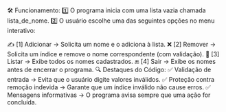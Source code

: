 
🛠 Funcionamento:
1️⃣ O programa inicia com uma lista vazia chamada lista_de_nome.
2️⃣ O usuário escolhe uma das seguintes opções no menu interativo:

✍ [1] Adicionar → Solicita um nome e o adiciona à lista.
❌ [2] Remover → Solicita um índice e remove o nome correspondente (com validação).
📜 [3] Listar → Exibe todos os nomes cadastrados.
🔚 [4] Sair → Exibe os nomes antes de encerrar o programa.
🔍 Destaques do Código:
✅ Validação de entrada → Evita que o usuário digite valores inválidos.
✅ Proteção contra remoção indevida → Garante que um índice inválido não cause erros.
✅ Mensagens informativas → O programa avisa sempre que uma ação for concluída.


 
